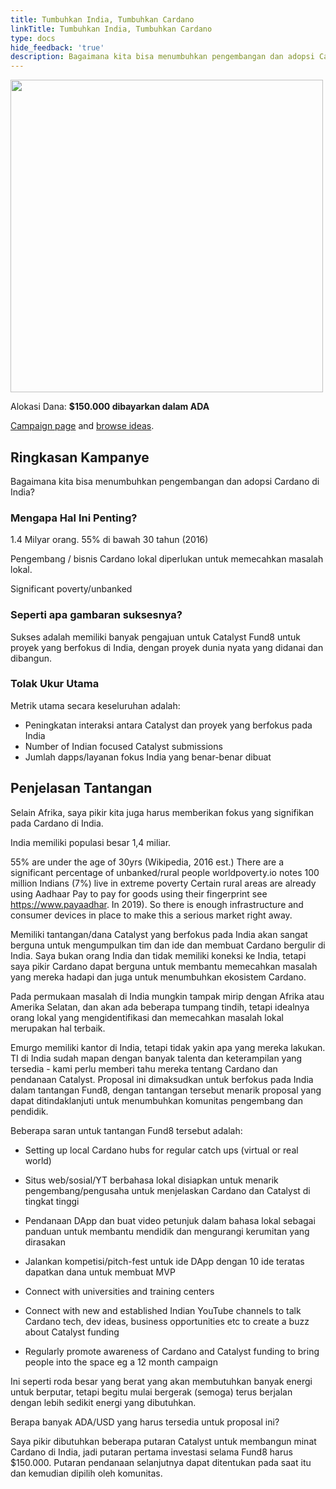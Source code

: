 ```yaml
---
title: Tumbuhkan India, Tumbuhkan Cardano
linkTitle: Tumbuhkan India, Tumbuhkan Cardano
type: docs
hide_feedback: 'true'
description: Bagaimana kita bisa menumbuhkan pengembangan dan adopsi Cardano di India?
---
```


<img src="https://cardano.ideascale.com/community-library/accounts/93/936143/Public/22-Grow-India-Grow-Cardano-82a925.png" style="width:500px;height500px">

Alokasi Dana: **$150.000 dibayarkan dalam ADA**

[Campaign page](https://cardano.ideascale.com/c/idea/381216) and [browse ideas](https://cardano.ideascale.com/c/campaigns/26454/stage/all/ideas/unspecified).

## Ringkasan Kampanye

Bagaimana kita bisa menumbuhkan pengembangan dan adopsi Cardano di India?

### Mengapa Hal Ini Penting?

1.4 Milyar orang. 55% di bawah 30 tahun (2016)

Pengembang / bisnis Cardano lokal diperlukan untuk memecahkan masalah lokal.

Significant poverty/unbanked

### Seperti apa gambaran suksesnya?

Sukses adalah memiliki banyak pengajuan untuk Catalyst Fund8 untuk proyek yang berfokus di India, dengan proyek dunia nyata yang didanai dan dibangun.

### Tolak Ukur Utama

Metrik utama secara keseluruhan adalah:

- Peningkatan interaksi antara Catalyst dan proyek yang berfokus pada India
- Number of Indian focused Catalyst submissions
- Jumlah dapps/layanan fokus India yang benar-benar dibuat

## Penjelasan Tantangan

Selain Afrika, saya pikir kita juga harus memberikan fokus yang signifikan pada Cardano di India.

India memiliki populasi besar 1,4 miliar.

55% are under the age of 30yrs (Wikipedia, 2016 est.) There are a significant percentage of unbanked/rural people worldpoverty.io notes 100 million Indians (7%) live in extreme poverty Certain rural areas are already using Aadhaar Pay to pay for goods using their fingerprint see https://www.payaadhar. In 2019). So there is enough infrastructure and consumer devices in place to make this a serious market right away.

Memiliki tantangan/dana Catalyst yang berfokus pada India akan sangat berguna untuk mengumpulkan tim dan ide dan membuat Cardano bergulir di India. Saya bukan orang India dan tidak memiliki koneksi ke India, tetapi saya pikir Cardano dapat berguna untuk membantu memecahkan masalah yang mereka hadapi dan juga untuk menumbuhkan ekosistem Cardano.

Pada permukaan masalah di India mungkin tampak mirip dengan Afrika atau Amerika Selatan, dan akan ada beberapa tumpang tindih, tetapi idealnya orang lokal yang mengidentifikasi dan memecahkan masalah lokal merupakan hal terbaik.

Emurgo memiliki kantor di India, tetapi tidak yakin apa yang mereka lakukan. TI di India sudah mapan dengan banyak talenta dan keterampilan yang tersedia - kami perlu memberi tahu mereka tentang Cardano dan pendanaan Catalyst. Proposal ini dimaksudkan untuk berfokus pada India dalam tantangan Fund8, dengan tantangan tersebut menarik proposal yang dapat ditindaklanjuti untuk menumbuhkan komunitas pengembang dan pendidik.

Beberapa saran untuk tantangan Fund8 tersebut adalah:

- Setting up local Cardano hubs for regular catch ups (virtual or real world)

- Situs web/sosial/YT berbahasa lokal disiapkan untuk menarik pengembang/pengusaha untuk menjelaskan Cardano dan Catalyst di tingkat tinggi

- Pendanaan DApp dan buat video petunjuk dalam bahasa lokal sebagai panduan untuk membantu mendidik dan mengurangi kerumitan yang dirasakan

- Jalankan kompetisi/pitch-fest untuk ide DApp dengan 10 ide teratas dapatkan dana untuk membuat MVP

- Connect with universities and training centers

- Connect with new and established Indian YouTube channels to talk Cardano tech, dev ideas, business opportunities etc to create a buzz about Catalyst funding

- Regularly promote awareness of Cardano and Catalyst funding to bring people into the space eg a 12 month campaign

Ini seperti roda besar yang berat yang akan membutuhkan banyak energi untuk berputar, tetapi begitu mulai bergerak (semoga) terus berjalan dengan lebih sedikit energi yang dibutuhkan.

Berapa banyak ADA/USD yang harus tersedia untuk proposal ini?

Saya pikir dibutuhkan beberapa putaran Catalyst untuk membangun minat Cardano di India, jadi putaran pertama investasi selama Fund8 harus $150.000. Putaran pendanaan selanjutnya dapat ditentukan pada saat itu dan kemudian dipilih oleh komunitas.
